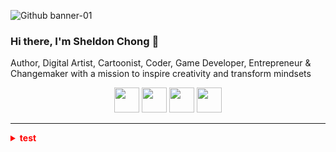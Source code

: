 ![Github banner-01](https://user-images.githubusercontent.com/43157205/139999842-944c4a5e-6fee-4c7d-a935-0b1d78e59d95.png)

### Hi there, I'm Sheldon Chong 👋

Author, Digital Artist, Cartoonist, Coder, Game Developer, Entrepreneur & Changemaker with a mission to inspire creativity and transform mindsets

<p align='center'>
  <a href="https://www.linkedin.com/in/sheldonchong/"><img src="https://upload.wikimedia.org/wikipedia/commons/thumb/c/ca/LinkedIn_logo_initials.png/768px-LinkedIn_logo_initials.png" width="40"></a> 
  <a href="https://www.facebook.com/sheldonemersonchong"><img src="https://seeklogo.com/images/F/facebook-icon-logo-C61047A9E7-seeklogo.com.png" width="40"></a>
  <a href="https://www.instagram.com/sheldon_and_emerson/"><img src="https://cdn-icons-png.flaticon.com/512/174/174855.png" width="40"></a>
  <a href="https://sheldonemerson.biz.my/"><img src="https://cdn.pixabay.com/photo/2019/09/12/13/47/pictogram-4471660_1280.png" width="40"></a>
</p>

<hr>

<details style="color: red;">
  <summary>
    <strong>test</strong>
  </summary>
</details>
<!--
**Sheldon-Chong/Sheldon-chong** is a ✨ _special_ ✨ repository because its `README.md` (this file) appears on your GitHub profile.


Here are some ideas to get you started:

- 🔭 I’m currently working on ...
- 🌱 I’m currently learning ...
- 👯 I’m looking to collaborate on ...
- 🤔 I’m looking for help with ...
- 💬 Ask me about ...
- 📫 How to reach me: ...
- 😄 Pronouns: ...
- ⚡ Fun fact: ...
-->
